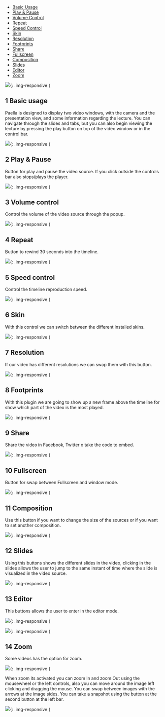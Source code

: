 ---
---

- <a href="#basic">Basic Usage</a>
- <a href="#playpause">Play & Pause</a>
- <a href="#volume">Volume Control</a>
- <a href="#repeat">Repeat</a>
- <a href="#speed">Speed Control</a>
- <a href="#skin">Skin</a>
- <a href="#resolution">Resolution</a>
- <a href="#footprints">Footprints</a>
- <a href="#share">Share</a>
- <a href="#fullscreen">Fullscreen</a>
- <a href="#composition">Composition</a>
- <a href="#slides">Slides</a>
- <a href="#editor">Editor</a>
- <a href="#zoom">Zoom</a>

![](images/player_zoom.jpg){: .img-responsive }

## <A NAME="basic">1 Basic usage</a>

Paella is designed to display two video windows, with the camera and the presentation view, and some information
regarding the lecture. You can navigate through the slides and tabs, but you can also begin viewing the lecture 
by pressing the play button on top of the video window or in the control bar.

![](images/player_main.jpg){: .img-responsive }

## <A NAME="playpause">2 Play & Pause</a>

Button for play and pause the video source. If you click outside the controls bar also stops/plays the player.

![](images/player_play.jpg){: .img-responsive }

## <A NAME="volume">3 Volume control</a>

Control the volume of the video source through the popup.

![](images/player_volume.jpg){: .img-responsive }

## <A NAME="repeat">4 Repeat</a>

Button to rewind 30 seconds into the timeline.			

![](images/player_repeat.jpg){: .img-responsive }

## <A NAME="speed">5 Speed control</a>

Control the timeline reproduction speed.

![](images/player_speed.jpg){: .img-responsive }

## <A NAME="skin">6 Skin</a>

With this control we can switch between the different installed skins.

![](images/player_skin.jpg){: .img-responsive }

## <A NAME="resolution">7 Resolution</a>

If our video has different resolutions we can swap them with this button.

![](images/player_resolution.jpg){: .img-responsive }

## <A NAME="footprints">8 Footprints</a>

With this plugin we are going to show up a new frame above the timeline for show which part of the 
video is the most played.

![](images/player_footprints.jpg){: .img-responsive }

## <A NAME="share">9 Share</a>

Share the video in Facebook, Twitter o take the code to embed.

![](images/player_share.jpg){: .img-responsive }

## <A NAME="fullscreen">10 Fullscreen</a>

Button for swap between Fullscreen and window mode.

![](images/player_fullscreen.jpg){: .img-responsive }

## <A NAME="composition">11 Composition</a>

Use this button if you want to change the size of the sources or if you want to set another composition.

![](images/player_composition.jpg){: .img-responsive }

## <A NAME="slides">12 Slides</a>

Using this buttons shows the different slides in the video, clicking in the slides allows the user to jump to the same instant of time where
the slide is visualized in the video source.

![](images/player_slides.jpg){: .img-responsive }

## <A NAME="editor">13 Editor</a>

This buttons allows the user to enter in the editor mode.

![](images/player_editor.jpg){: .img-responsive }

![](images/player_editor2.jpg){: .img-responsive }

## <A NAME="zoom">14 Zoom</a>

Some videos has the option for zoom.

![](images/player_zoom.jpg){: .img-responsive }

When zoom its activated you can zoom In and zoom Out using the mousewheel or the left controls, also you can move
around the image left clicking and dragging the mouse. You can swap between images with the arrows at the image sides.
You can take a snapshot using the button at the second button at the left bar.

![](images/player_zoom2.jpg){: .img-responsive }
